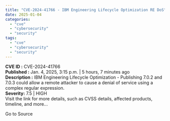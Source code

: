 ```yaml
---
title: "CVE-2024-41766 - IBM Engineering Lifecycle Optimization RE DoS"
date: 2025-01-04
categories: 
  - "cve"
  - "cybersecurity"
  - "security"
tags: 
  - "cve"
  - "cybersecurity"
  - "security"
---
```


**CVE ID :** CVE-2024-41766  
**Published :** Jan. 4, 2025, 3:15 p.m. | 5 hours, 7 minutes ago  
**Description :** IBM Engineering Lifecycle Optimization - Publishing 7.0.2 and 7.0.3 could allow a remote attacker to cause a denial of service using a complex regular expression.  
**Severity:** 7.5 | HIGH  
Visit the link for more details, such as CVSS details, affected products, timeline, and more...

Go to Source
